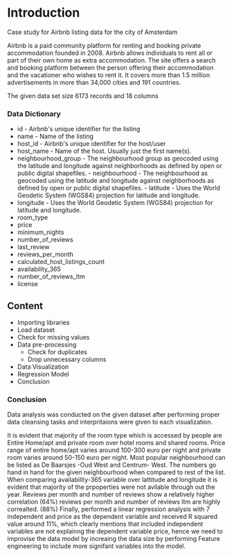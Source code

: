 # Introduction

Case study for Airbnb listing data for the city of Amsterdam

Airbnb is a paid community platform for renting and booking private accommodation founded in 2008. Airbnb allows individuals to rent all or part of their own home as extra accommodation. The site offers a search and booking platform between the person offering their accommodation and the vacationer who wishes to rent it. It covers more than 1.5 million advertisements in more than 34,000 cities and 191 countries. 

The given data set size 6173 records and 18 columns

### Data Dictionary
- id - Airbnb's unique identifier for the listing                                  
- name - Name of the listing                              
- host_id - Airbnb's unique identifier for the host/user                             
- host_name - Name of the host. Usually just the first name(s).                         
- neighbourhood_group - The neighbourhood group as geocoded using the latitude and longitude against neighborhoods as defined by open or public digital shapefiles.  - neighbourhood - The neighbourhood as geocoded using the latitude and longitude against neighborhoods as defined by open or public digital shapefiles.             - latitude - Uses the World Geodetic System (WGS84) projection for latitude and longitude.                         
- longitude - Uses the World Geodetic System (WGS84) projection for latitude and longitude.                        
- room_type                         
- price                             
- minimum_nights                    
- number_of_reviews                 
- last_review                        
- reviews_per_month                 
- calculated_host_listings_count     
- availability_365                   
- number_of_reviews_ltm              
- license                       

## Content

- Importing libraries
- Load dataset
- Check for missing values
- Data pre-processing
  - Check for duplicates
  - Drop unnecessary columns
- Data Visualization
- Regression Model
- Conclusion

### Conclusion

Data analysis was conducted on the given dataset after performing proper data cleansing tasks and interpritaions were given to each visualization.

It is evident that majority of the room type which is accessed by people are Entire Home/apt and private room over hotel rooms and shared rooms. Price range of entire home/apt varies around 100-300 euro per night and private room varies around 50-150 euro per night. Most popular neighbourhood can be listed as De Baarsjes -Oud West and Centrum- West. The numbers go hand in hand for the given neighbourhood when compared to rest of the list. When comparing availability-365 variable over lattitude and longitude it is evident that majority of the prpoperties were not avilable through out the year. Reviews per month and number of reviews show a relatively higher correlation (64%) reviews per month and number of reviews ltm are highly correalted. (88%) Finally, performed a linear regression analysis with 7 independent and price as the dependent variable and received R squared value around 11%, which clearly mentions that included independent variables are not explainng the dependent variable price, hence we need to improvise the data model by increaing the data size by performing Feature engineering to include more signifant variables into the model.

